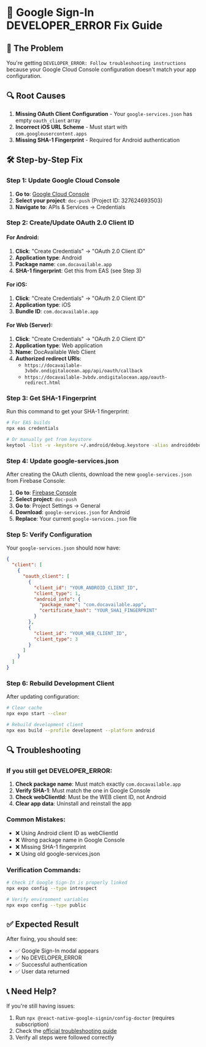 # 🔧 Google Sign-In DEVELOPER_ERROR Fix Guide

## 🚨 **The Problem**
You're getting `DEVELOPER_ERROR: Follow troubleshooting instructions` because your Google Cloud Console configuration doesn't match your app configuration.

## 🔍 **Root Causes**
1. **Missing OAuth Client Configuration** - Your `google-services.json` has empty `oauth_client` array
2. **Incorrect iOS URL Scheme** - Must start with `com.googleusercontent.apps`
3. **Missing SHA-1 Fingerprint** - Required for Android authentication

## 🛠️ **Step-by-Step Fix**

### **Step 1: Update Google Cloud Console**

1. **Go to**: [Google Cloud Console](https://console.cloud.google.com/)
2. **Select your project**: `doc-push` (Project ID: 327624693503)
3. **Navigate to**: APIs & Services → Credentials

### **Step 2: Create/Update OAuth 2.0 Client ID**

#### **For Android:**
1. **Click**: "Create Credentials" → "OAuth 2.0 Client ID"
2. **Application type**: Android
3. **Package name**: `com.docavailable.app`
4. **SHA-1 fingerprint**: Get this from EAS (see Step 3)

#### **For iOS:**
1. **Click**: "Create Credentials" → "OAuth 2.0 Client ID"  
2. **Application type**: iOS
3. **Bundle ID**: `com.docavailable.app`

#### **For Web (Server):**
1. **Click**: "Create Credentials" → "OAuth 2.0 Client ID"
2. **Application type**: Web application
3. **Name**: DocAvailable Web Client
4. **Authorized redirect URIs**:
   - `https://docavailable-3vbdv.ondigitalocean.app/api/oauth/callback`
   - `https://docavailable-3vbdv.ondigitalocean.app/oauth-redirect.html`

### **Step 3: Get SHA-1 Fingerprint**

Run this command to get your SHA-1 fingerprint:

```bash
# For EAS builds
npx eas credentials

# Or manually get from keystore
keytool -list -v -keystore ~/.android/debug.keystore -alias androiddebugkey -storepass android -keypass android
```

### **Step 4: Update google-services.json**

After creating the OAuth clients, download the new `google-services.json` from Firebase Console:

1. **Go to**: [Firebase Console](https://console.firebase.google.com/)
2. **Select project**: `doc-push`
3. **Go to**: Project Settings → General
4. **Download**: `google-services.json` for Android
5. **Replace**: Your current `google-services.json` file

### **Step 5: Verify Configuration**

Your `google-services.json` should now have:

```json
{
  "client": [
    {
      "oauth_client": [
        {
          "client_id": "YOUR_ANDROID_CLIENT_ID",
          "client_type": 1,
          "android_info": {
            "package_name": "com.docavailable.app",
            "certificate_hash": "YOUR_SHA1_FINGERPRINT"
          }
        },
        {
          "client_id": "YOUR_WEB_CLIENT_ID", 
          "client_type": 3
        }
      ]
    }
  ]
}
```

### **Step 6: Rebuild Development Client**

After updating configuration:

```bash
# Clear cache
npx expo start --clear

# Rebuild development client
npx eas build --profile development --platform android
```

## 🔍 **Troubleshooting**

### **If you still get DEVELOPER_ERROR:**

1. **Check package name**: Must match exactly `com.docavailable.app`
2. **Verify SHA-1**: Must match the one in Google Console
3. **Check webClientId**: Must be the WEB client ID, not Android
4. **Clear app data**: Uninstall and reinstall the app

### **Common Mistakes:**
- ❌ Using Android client ID as webClientId
- ❌ Wrong package name in Google Console
- ❌ Missing SHA-1 fingerprint
- ❌ Using old google-services.json

### **Verification Commands:**

```bash
# Check if Google Sign-In is properly linked
npx expo config --type introspect

# Verify environment variables
npx expo config --type public
```

## ✅ **Expected Result**

After fixing, you should see:
- ✅ Google Sign-In modal appears
- ✅ No DEVELOPER_ERROR
- ✅ Successful authentication
- ✅ User data returned

## 📞 **Need Help?**

If you're still having issues:
1. Run `npx @react-native-google-signin/config-doctor` (requires subscription)
2. Check the [official troubleshooting guide](https://react-native-google-signin.github.io/docs/troubleshooting)
3. Verify all steps were followed correctly

